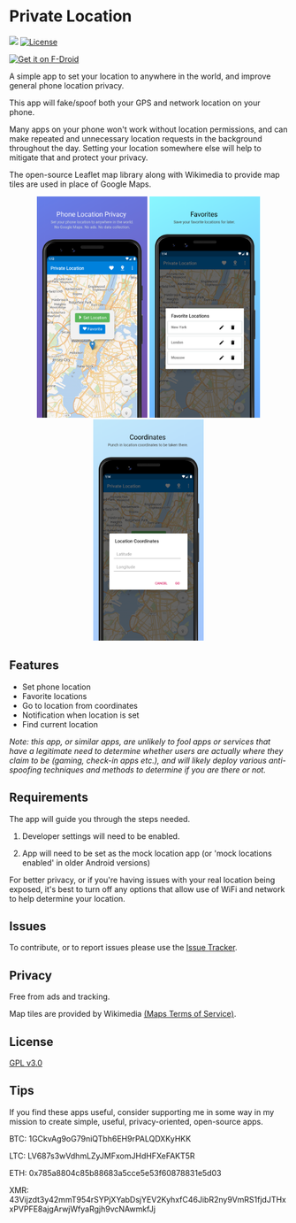 # Private Location
<a href="https://github.com/wesaphzt/privatelocation/releases/latest" alt="GitHub Release"><img src="https://img.shields.io/github/release/wesaphzt/privatelocation.svg?logo=github"></a>
[![License](https://img.shields.io/github/license/wesaphzt/privatelocation.svg?color=green)](LICENSE)

[<img alt="Get it on F-Droid" height="75" src="https://fdroid.gitlab.io/artwork/badge/get-it-on.png">](https://f-droid.org/packages/com.wesaphzt.privatelocation/)

A simple app to set your location to anywhere in the world, and improve general phone location privacy.

This app will fake/spoof both your GPS and network location on your phone.

Many apps on your phone won't work without location permissions, and can make repeated and unnecessary location requests in the background throughout the day.
Setting your location somewhere else will help to mitigate that and protect your privacy.

The open-source Leaflet map library along with Wikimedia to provide map tiles are used in place of Google Maps.

<p align="center">
<img src="fastlane/metadata/android/en-US/images/phoneScreenshots/01-main.png?raw=true" width="200" height="400"/> 

<img src="fastlane/metadata/android/en-US/images/phoneScreenshots/02-favorites.png?raw=true" width="200" height="400"/> 

<img src="fastlane/metadata/android/en-US/images/phoneScreenshots/03-goto.png?raw=true" width="200" height="400"/>
</p>

## Features
- Set phone location
- Favorite locations
- Go to location from coordinates
- Notification when location is set
- Find current location

*Note: this app, or similar apps, are unlikely to fool apps or services that have a legitimate need to determine whether users are actually where they claim to be (gaming, check-in apps etc.), and will likely deploy various anti-spoofing techniques and methods to determine if you are there or not.*

## Requirements
The app will guide you through the steps needed.

1. Developer settings will need to be enabled.

2. App will need to be set as the mock location app (or 'mock locations enabled' in older Android versions)

For better privacy, or if you're having issues with your real location being exposed, it's best to turn off any options that allow use of WiFi and network to help determine your location.

## Issues
To contribute, or to report issues please use the [Issue Tracker](https://github.com/wesaphzt/privatelocation/issues/).

## Privacy
Free from ads and tracking.

Map tiles are provided by Wikimedia [(Maps Terms of Service)](https://foundation.wikimedia.org/wiki/Maps_Terms_of_Use/).

## License
[GPL v3.0](LICENSE)

## Tips
If you find these apps useful, consider supporting me in some way in my mission to create simple, useful, privacy-oriented, open-source apps.

BTC: 1GCkvAg9oG79niQTbh6EH9rPALQDXKyHKK

LTC: LV687s3wVdhmLZyJMFxomJHdHFXeFAKT5R

ETH: 0x785a8804c85b88683a5cce5e53f60878831e5d03

XMR: 43Vijzdt3y42mmT954rSYPjXYabDsjYEV2KyhxfC46JibR2ny9VmRS1fjdJTHxxPVPFE8ajgArwjWfyaRgjh9vcNAwmkfJj
